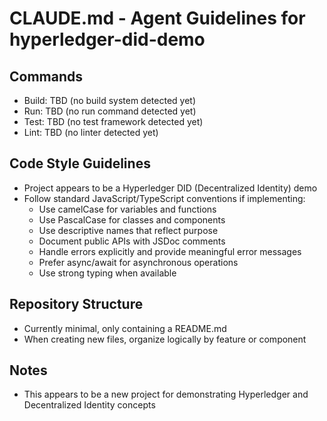 # CLAUDE.md - Agent Guidelines for hyperledger-did-demo

## Commands
- Build: TBD (no build system detected yet)
- Run: TBD (no run command detected yet)
- Test: TBD (no test framework detected yet)
- Lint: TBD (no linter detected yet)

## Code Style Guidelines
- Project appears to be a Hyperledger DID (Decentralized Identity) demo
- Follow standard JavaScript/TypeScript conventions if implementing:
  - Use camelCase for variables and functions
  - Use PascalCase for classes and components
  - Use descriptive names that reflect purpose
  - Document public APIs with JSDoc comments
  - Handle errors explicitly and provide meaningful error messages
  - Prefer async/await for asynchronous operations
  - Use strong typing when available

## Repository Structure
- Currently minimal, only containing a README.md
- When creating new files, organize logically by feature or component

## Notes
- This appears to be a new project for demonstrating Hyperledger and Decentralized Identity concepts